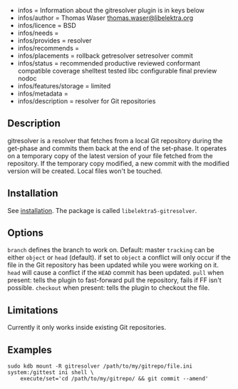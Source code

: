 - infos = Information about the gitresolver plugin is in keys below
- infos/author = Thomas Waser <thomas.waser@libelektra.org>
- infos/licence = BSD
- infos/needs =
- infos/provides = resolver
- infos/recommends =
- infos/placements = rollback getresolver setresolver commit
- infos/status = recommended productive reviewed conformant compatible coverage shelltest tested libc configurable final preview nodoc
- infos/features/storage = limited
- infos/metadata =
- infos/description = resolver for Git repositories

## Description

gitresolver is a resolver that fetches from a local Git repository during the get-phase and commits them back at the end of the set-phase.
It operates on a temporary copy of the latest version of your file fetched from the repository. If the temporary copy modified, a new commit with the modified version will be created. Local files won't be touched.

## Installation

See [installation](/doc/INSTALL.md).
The package is called `libelektra5-gitresolver`.

## Options

`branch` defines the branch to work on. Default: master
`tracking` can be either `object` or `head` (default). if set to `object` a conflict will only occur if the file in the Git repository has been updated while you were working on it. `head` will cause a conflict if the `HEAD` commit has been updated.
`pull` when present: tells the plugin to fast-forward pull the repository, fails if FF isn't possible.
`checkout` when present: tells the plugin to checkout the file.

## Limitations

Currently it only works inside existing Git repositories.

## Examples

```
sudo kdb mount -R gitresolver /path/to/my/gitrepo/file.ini system:/gittest ini shell \
    execute/set='cd /path/to/my/gitrepo/ && git commit --amend'
```
